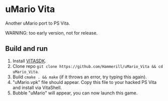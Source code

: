 # uMario Vita
Another uMario port to PS Vita.

WARNING: too early version, not for release.

## Build and run
1. Install [VITASDK](https://vitasdk.org/).
2. Clone repo `git clone https://github.com/Hammerill/uMario_Vita && cd uMario_Vita`.
3. Build `cmake . && make` (if it throws an error, try typing this again).
4. "uMario.vpk" file should appear. Copy this file to your hacked PS Vita and install via VitaShell.
5. Bubble "uMario" will appear, you can now launch this game.
